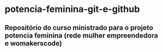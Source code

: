 # potencia-feminina-git-e-github
## Repositório do curso ministrado para o projeto potencia feminina (rede mulher empreendedora e womakerscode)
